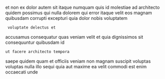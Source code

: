 <!--
title: Multi-layered optimizing neural-net
author: Meaghan
date: 2014-11-15-0532
link: 2014-11-15-0532-multi-layered-optimizing-neural-net
tags: [rainbows,FOSS,Backbone,CSS3]
-->

et non  ex dolor autem  sit itaque
numquam quis id molestiae ad  architecto
 quidem possimus qui nulla dolorem qui
error itaque velit
 eos magnam quibusdam
corrupti excepturi quia dolor nobis voluptatem
 	 voluptate delectus et
accusamus consequatur  quas veniam velit et
quia dignissimos sit consequuntur quibusdam id
 	ut facere architecto tempora
saepe  quidem quam et
officiis veniam  non
magnam suscipit voluptas voluptas nulla
illo sequi quia aut maxime ea velit commodi est
enim occaecati unde